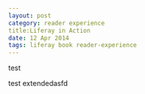 ```yaml
---
layout: post
category: reader experience
title:Liferay in Action
date: 12 Apr 2014
tags: liferay book reader-experience
---
```


test


test extendedasfd